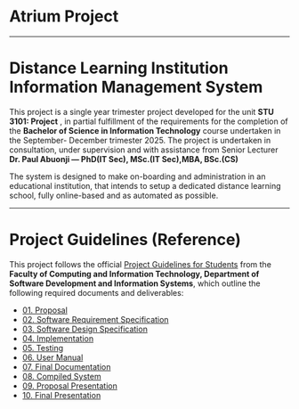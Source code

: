 # Atrium Project
---
# Distance Learning Institution Information Management System

This project is a single year trimester project developed for the unit **STU 3101: Project** , in partial fulfillment of the requirements for the completion of the **Bachelor of Science in Information Technology** course undertaken in the September- December trimester  2025.
The project is undertaken in consultation, under supervision and with assistance from Senior Lecturer **Dr. Paul Abuonji — PhD(IT Sec), MSc.(IT Sec),MBA, BSc.(CS)**

The system is designed to make on-boarding and administration in an educational institution, that intends to setup a dedicated distance learning school, fully online-based and as automated as possible.  

---
# Project Guidelines (Reference)

This project follows the official [Project Guidelines for Students](docs/Project%20Guidelines%20for%20Students.pdf) from the  
**Faculty of Computing and Information Technology, Department of Software Development and Information Systems**, which outline the following  required documents and deliverables:

- [01. Proposal](docs/01.%20Proposal.md)  
- [02. Software Requirement Specification](docs/02.%20Software%20Requirement%20Specification.md)  
- [03. Software Design Specification](docs/03.%20Software%20Design%20Specification.md)  
- [04. Implementation](docs/04.%20Implementation.md)  
- [05. Testing](docs/05.%20Testing.md)  
- [06. User Manual](docs/06.%20User%20Manual.md)  
- [07. Final Documentation](docs/07.%20Final%20Documentation.md)  
- [08. Compiled System](docs/08.%20Compiled%20System.md)  
- [09. Proposal Presentation](docs/09.%20Proposal%20Presentation.md)  
- [10. Final Presentation](docs/10.%20Final%20Presentation.md)  

